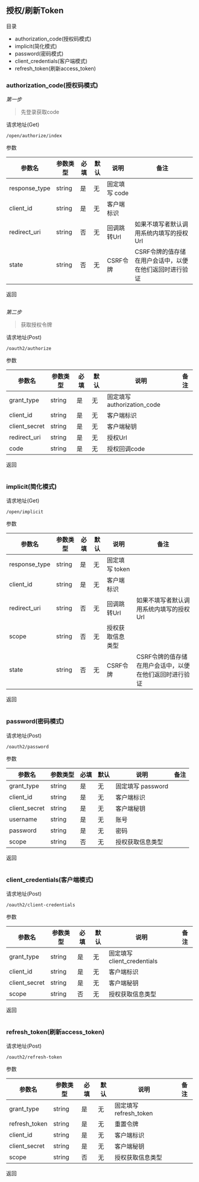 ## 授权/刷新Token

目录

- authorization_code(授权码模式)
- implicit(简化模式)
- password(密码模式)
- client_credentials(客户端模式)
- refresh_token(刷新access_token)

### authorization_code(授权码模式)

*第一步*

> 先登录获取code

请求地址(Get)

```
/open/authorize/index
```

参数

参数名 | 参数类型 | 必填 | 默认 | 说明 | 备注
---|---|---|---|---|---
response_type | string| 是 | 无 | 固定填写 code |
client_id | string| 是 | 无 | 客户端标识 | 
redirect_uri | string| 否 | 无 | 回调跳转Url | 如果不填写者默认调用系统内填写的授权Url
state | string| 否 | 无 | CSRF令牌 | CSRF令牌的值存储在用户会话中，以便在他们返回时进行验证

返回

```

```

*第二步*

> 获取授权令牌

请求地址(Post)

```
/oauth2/authorize
```

参数

参数名 | 参数类型 | 必填 | 默认 | 说明 | 备注
---|---|---|---|---|---
grant_type | string| 是 | 无 | 固定填写 authorization_code |
client_id | string| 是 | 无 | 客户端标识 | 
client_secret | string| 是 | 无 | 客户端秘钥 | 
redirect_uri | string| 是 | 无 | 授权Url |
code | string| 是 | 无 | 授权回调code | 

返回

```

```

### implicit(简化模式)

请求地址(Get)

```
/open/implicit
```

参数

参数名 | 参数类型 | 必填 | 默认 | 说明 | 备注
---|---|---|---|---|---
response_type | string| 是 | 无 | 固定填写 token |
client_id | string| 是 | 无 | 客户端标识 | 
redirect_uri | string| 否 | 无 | 回调跳转Url | 如果不填写者默认调用系统内填写的授权Url
scope | string| 否 | 无 | 授权获取信息类型 |
state | string| 否 | 无 | CSRF令牌 | CSRF令牌的值存储在用户会话中，以便在他们返回时进行验证

返回

```

```

### password(密码模式)

请求地址(Post)

```
/oauth2/password
```

参数

参数名 | 参数类型 | 必填 | 默认 | 说明 | 备注
---|---|---|---|---|---
grant_type | string| 是 | 无 | 固定填写 password |
client_id | string| 是 | 无 | 客户端标识 | 
client_secret | string| 是 | 无 | 客户端秘钥 | 
username | string| 是 | 无 | 账号 | 
password | string| 是 | 无 | 密码 | 
scope | string| 否 | 无 | 授权获取信息类型 |

返回

```

```

### client_credentials(客户端模式)

请求地址(Post)

```
/oauth2/client-credentials
```

参数

参数名 | 参数类型 | 必填 | 默认 | 说明 | 备注
---|---|---|---|---|---
grant_type | string| 是 | 无 | 固定填写 client_credentials |
client_id | string| 是 | 无 | 客户端标识 | 
client_secret | string| 是 | 无 | 客户端秘钥 | 
scope | string| 否 | 无 | 授权获取信息类型 |

返回

```

```

### refresh_token(刷新access_token)

请求地址(Post)

```
/oauth2/refresh-token
```

参数

参数名 | 参数类型 | 必填 | 默认 | 说明 | 备注
---|---|---|---|---|---
grant_type | string| 是 | 无 | 固定填写 refresh_token |
refresh_token | string| 是 | 无 | 重置令牌 | 
client_id | string| 是 | 无 | 客户端标识 | 
client_secret | string| 是 | 无 | 客户端秘钥 | 
scope | string| 否 | 无 | 授权获取信息类型 |

返回

```

```